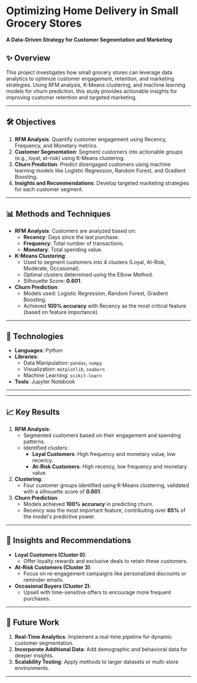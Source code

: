 
# Optimizing Home Delivery in Small Grocery Stores  
**A Data-Driven Strategy for Customer Segmentation and Marketing**

## ✨ Overview
This project investigates how small grocery stores can leverage data analytics to optimize customer engagement, retention, and marketing strategies. Using RFM analysis, K-Means clustering, and machine learning models for churn prediction, this study provides actionable insights for improving customer retention and targeted marketing.

---

## 🛠 Objectives
1. **RFM Analysis**: Quantify customer engagement using Recency, Frequency, and Monetary metrics.
2. **Customer Segmentation**: Segment customers into actionable groups (e.g., loyal, at-risk) using K-Means clustering.
3. **Churn Prediction**: Predict disengaged customers using machine learning models like Logistic Regression, Random Forest, and Gradient Boosting.
4. **Insights and Recommendations**: Develop targeted marketing strategies for each customer segment.

---

## 📊 Methods and Techniques
- **RFM Analysis**: Customers are analyzed based on:
  - **Recency**: Days since the last purchase.
  - **Frequency**: Total number of transactions.
  - **Monetary**: Total spending value.
- **K-Means Clustering**:
  - Used to segment customers into 4 clusters (Loyal, At-Risk, Moderate, Occasional).
  - Optimal clusters determined using the Elbow Method.
  - Silhouette Score: **0.601**.
- **Churn Prediction**:
  - Models used: Logistic Regression, Random Forest, Gradient Boosting.
  - Achieved **100% accuracy** with Recency as the most critical feature (based on feature importance).

---

## 🧰 Technologies
- **Languages**: Python  
- **Libraries**: 
  - Data Manipulation: `pandas`, `numpy`
  - Visualization: `matplotlib`, `seaborn`
  - Machine Learning: `scikit-learn`
- **Tools**: Jupyter Notebook

---


---

## 📈 Key Results
1. **RFM Analysis**:
   - Segmented customers based on their engagement and spending patterns.
   - Identified clusters:
     - **Loyal Customers**: High frequency and monetary value, low recency.
     - **At-Risk Customers**: High recency, low frequency and monetary value.
2. **Clustering**:
   - Four customer groups identified using K-Means clustering, validated with a silhouette score of **0.601**.
3. **Churn Prediction**:
   - Models achieved **100% accuracy** in predicting churn.
   - Recency was the most important feature, contributing over **85%** of the model's predictive power.

---

## 🌟 Insights and Recommendations
- **Loyal Customers (Cluster 0)**:
  - Offer loyalty rewards and exclusive deals to retain these customers.
- **At-Risk Customers (Cluster 3)**:
  - Focus on re-engagement campaigns like personalized discounts or reminder emails.
- **Occasional Buyers (Cluster 2)**:
  - Upsell with time-sensitive offers to encourage more frequent purchases.

---

## 🔮 Future Work
1. **Real-Time Analytics**: Implement a real-time pipeline for dynamic customer segmentation.
2. **Incorporate Additional Data**: Add demographic and behavioral data for deeper insights.
3. **Scalability Testing**: Apply methods to larger datasets or multi-store environments.

---




